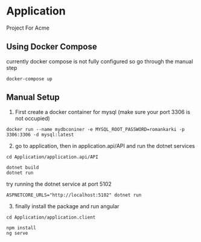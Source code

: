 # Application

Project For Acme

## Using Docker Compose

currently docker compose is not fully configured so go through the manual step

```
docker-compose up
```

## Manual Setup

1. First create a docker container for mysql (make sure your port 3306 is not occupied)

```
docker run --name mydbconiner -e MYSQL_ROOT_PASSWORD=romankarki -p 3306:3306 -d mysql:latest
```

2. go to application, then in application.api/API and run the dotnet services

```
cd Application/application.api/API
```

```
dotnet build
dotnet run
```

try running the dotnet service at port 5102

```
ASPNETCORE_URLS="http://localhost:5102" dotnet run
```

3. finally install the package and run angular

```
cd Application/application.client
```

```
npm install
ng serve
```

